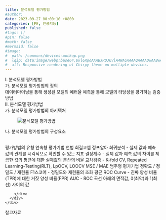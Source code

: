 ```yaml
---
title: 분석모델 평가방법
#author: 
date: 2023-09-27 00:00:10 +0800
categories: [PE, 인공지능]
published: false
#tags: []
#pin: false
#math: false
#mermaid: false
#image:
#  path: /commons/devices-mockup.png
#  lqip: data:image/webp;base64,UklGRpoAAABXRUJQVlA4WAoAAAAQAAAADwAABwAAQUxQSDIAAAARL0AmbZurmr57yyIiqE8oiG0bejIYEQTgqiDA9vqnsUSI6H+oAERp2HZ65qP/VIAWAFZQOCBCAAAA8AEAnQEqEAAIAAVAfCWkAALp8sF8rgRgAP7o9FDvMCkMde9PK7euH5M1m6VWoDXf2FkP3BqV0ZYbO6NA/VFIAAAA
#  alt: Responsive rendering of Chirpy theme on multiple devices.
---
```


<div class="post-wrap">
  <div class="para">
    <div class="para-title">
      I. 분석모델 평가방법
    </div>
    <div class="para-cntnt">
      <div class="para">
        <div class="para-title">
          가. 분석모델 평가방법의 정의
        </div>
        <div class="para-cntnt">
            데이터마이닝을 통해 생성된 모델의 에러율 예측을 통해 모델의 타당성을 평가하는 검증방법
        </div>
      </div>
    </div>
  </div>
  
  <div class="para">
    <div class="para-title">
      II. 분석모델 평가방법
    </div>
    <div class="para-cntnt">
      <div class="para">
        <div class="para-title">
          가. 분석모델 평가방법의 아키텍처
        </div>
        <div class="para-cntnt">
          <figure class="post-figure">
            <img src="/assets/img/posts/분석모델-평가방법.png" alt="분석모델 평가방법">
<!--            <figcaption>Source: Unveiling the Metaverse: Exploring Emerging Trends, Multifaceted Perspectives, and Future Challenges</figcaption>-->
          </figure>
        </div>
      </div>
      <div class="para">
        <div class="para-title">
          나. 분석모델 평가방법의 구성요소
        </div>
        <div class="para-cntnt">
          <table class="post-table">
          </table>
          평가방법의 유형
  연속형 평가기법 연범 회결교엠 정프알아
    회귀분석 - 실제 값과 예측 값의 관계를 시각적으로 확인할 수 있는 지표
    결정계수 - 실제 값과 예측 값의 차이를 제곱한 값의 평균에 대한 실제값의 분산의 비율
    교차검증 - K-fold CV, Repeated Learning-Testing(RLT), LpOCV, LOOCV
    MSE / MAE
  범주형 평가기법
    정확도 / 정밀도 /  재현율
    F1스코어 - 정밀도와 재현율의 조화 평균
    ROC Curve - 진짜 양성 비율(TPR)에 대한 거짓 양성 비율(FPR)
    AUC - ROC 곡선 아래의 면적값, 0(최악)과 1(최선) 사이의 값

        </div>
      </div>
    </div>
  </div>

  <div class="refr-wrap">
    <div class="refr-title">
        참고자료
    </div>
    <ol class="refr-list">
    <!--    <li>(나현식, 최대선) <a target="_blank" href="https://scienceon.kisti.re.kr/commons/util/originalView.do?cn=JAKO202225948430499&oCn=JAKO202225948430499&dbt=JAKO&journal=NJOU00291864">메타버스 보안 위협 요소 및 대응 방안 검토</a></li>-->
    <!--    <li>(M. Uddin, S. Manickam, H. Ullah, M. Obaidat and A. Dandoush) <a target="_blank" href="https://ieeexplore.ieee.org/abstract/document/10138386">Unveiling the Metaverse: Exploring Emerging Trends, Multifaceted Perspectives, and Future Challenges</a></li>-->
    </ol>
  </div>
</div>
